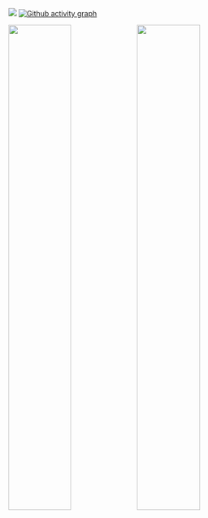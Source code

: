 <a href="https://marco-portfolio.dev/#/" rel="">![](https://user-images.githubusercontent.com/12698485/128710534-81619f88-ad41-4fa1-97e5-d1318fbf3269.png)</a>
[![Github activity graph](https://activity-graph.herokuapp.com/graph?username=justmaaarco&theme=github&hide_border=true&bg_color=23262B&line=588D8A&point=FFFFFF)](https://git.io/Nem2s&hide_border=true)
<br/>
<p align="left">
  <img width="49.5%" src="https://github-readme-stats.vercel.app/api/?username=justmaaarco&theme=prussian&show_icons=true&count_private=true&hide_border=true&hide=stars,prs,contribs&title_color=FFFFFF&bg_color=23262B&text_color=FFFFFF&icon_color=588D8A" />
    <img width="49.5%" src="http://github-readme-streak-stats.herokuapp.com?user=justmaaarco&theme=dark&hide_border=true&background=23262B&ring=588D8A&fire=588D8A&currStreakLabel=FFFFFF" />
</p>
<br>
<!--
**MarcoYMD/MarcoYMD** is a ✨ _special_ ✨ repository because its `README.md` (this file) appears on your GitHub profile.

Here are some ideas to get you started:

- 🔭 I’m currently working on ...
- 🌱 I’m currently learning ...
- 👯 I’m looking to collaborate on ...
- 🤔 I’m looking for help with ...
- 💬 Ask me about ...
- 📫 How to reach me: ...
- 😄 Pronouns: ...
- ⚡ Fun fact: ...
-->
